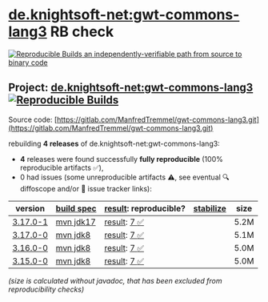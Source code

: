 [de.knightsoft-net:gwt-commons-lang3](https://central.sonatype.com/artifact/de.knightsoft-net/gwt-commons-lang3/versions) RB check
=======

[![Reproducible Builds](https://reproducible-builds.org/images/logos/rb.svg) an independently-verifiable path from source to binary code](https://reproducible-builds.org/)

## Project: [de.knightsoft-net:gwt-commons-lang3](https://central.sonatype.com/artifact/de.knightsoft-net/gwt-commons-lang3/versions) [![Reproducible Builds](https://img.shields.io/endpoint?url=https://raw.githubusercontent.com/jvm-repo-rebuild/reproducible-central/master/content/de/knightsoft-net/gwt-commons-lang3/badge.json)](https://github.com/jvm-repo-rebuild/reproducible-central/blob/master/content/de/knightsoft-net/gwt-commons-lang3/README.md)

Source code: [https://gitlab.com/ManfredTremmel/gwt-commons-lang3.git](https://gitlab.com/ManfredTremmel/gwt-commons-lang3.git)

rebuilding **4 releases** of de.knightsoft-net:gwt-commons-lang3:
- **4** releases were found successfully **fully reproducible** (100% reproducible artifacts :white_check_mark:),
- 0 had issues (some unreproducible artifacts :warning:, see eventual :mag: diffoscope and/or :memo: issue tracker links):

| version | [build spec](/BUILDSPEC.md) | [result](https://reproducible-builds.org/docs/jvm/): reproducible? | [stabilize](https://github.com/google/oss-rebuild/blob/main/cmd/stabilize/README.md) | size |
| -- | --------- | ------ | ------ | -- |
| [3.17.0-1](https://central.sonatype.com/artifact/de.knightsoft-net/gwt-commons-lang3/3.17.0-1/pom) | [mvn jdk17](gwt-commons-lang3-3.17.0-1.buildspec) | [result](gwt-commons-lang3-3.17.0-1.buildinfo): [7 :white_check_mark: ](gwt-commons-lang3-3.17.0-1.buildcompare) | | 5.2M |
| [3.17.0-0](https://central.sonatype.com/artifact/de.knightsoft-net/gwt-commons-lang3/3.17.0-0/pom) | [mvn jdk8](gwt-commons-lang3-3.17.0-0.buildspec) | [result](gwt-commons-lang3-3.17.0-0.buildinfo): [7 :white_check_mark: ](gwt-commons-lang3-3.17.0-0.buildcompare) | | 5.1M |
| [3.16.0-0](https://central.sonatype.com/artifact/de.knightsoft-net/gwt-commons-lang3/3.16.0-0/pom) | [mvn jdk8](gwt-commons-lang3-3.16.0-0.buildspec) | [result](gwt-commons-lang3-3.16.0-0.buildinfo): [7 :white_check_mark: ](gwt-commons-lang3-3.16.0-0.buildcompare) | | 5.0M |
| [3.15.0-0](https://central.sonatype.com/artifact/de.knightsoft-net/gwt-commons-lang3/3.15.0-0/pom) | [mvn jdk8](gwt-commons-lang3-3.15.0-0.buildspec) | [result](gwt-commons-lang3-3.15.0-0.buildinfo): [7 :white_check_mark: ](gwt-commons-lang3-3.15.0-0.buildcompare) | | 5.0M |

<i>(size is calculated without javadoc, that has been excluded from reproducibility checks)</i>

